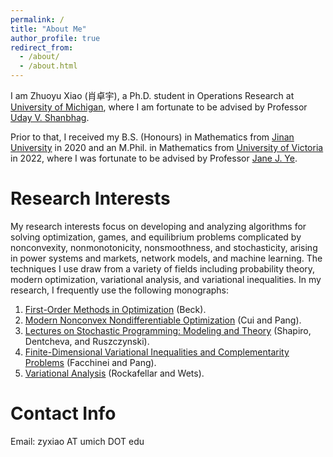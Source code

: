 ```yaml
---
permalink: /
title: "About Me"
author_profile: true
redirect_from: 
  - /about/
  - /about.html
---
```


I am Zhuoyu Xiao (肖卓宇), a Ph.D. student in Operations Research at [University of Michigan](https://umich.edu/), where I am fortunate to be advised by Professor [Uday V. Shanbhag](https://udaybag2.github.io/).  

Prior to that, I received my B.S. (Honours) in Mathematics from [Jinan University](https://english.jnu.edu.cn/) in 2020 and an M.Phil. in Mathematics from [University of Victoria](https://www.uvic.ca/) in 2022, where I was fortunate to be advised by Professor [Jane J. Ye](https://web.uvic.ca/~janeye/).


Research Interests
======
My research interests focus on developing and analyzing algorithms for solving optimization, games, and equilibrium problems complicated by nonconvexity, nonmonotonicity, nonsmoothness, and stochasticity, arising in power systems and markets, network models, and machine learning. The techniques I use draw from a variety of fields including probability theory, modern optimization, variational analysis, and variational inequalities. In my research, I frequently use the following monographs:

1. [First-Order Methods in Optimization](https://epubs.siam.org/doi/book/10.1137/1.9781611974997) (Beck).
2. [Modern Nonconvex Nondifferentiable Optimization](https://epubs.siam.org/doi/book/10.1137/1.9781611976748) (Cui and Pang).
3. [Lectures on Stochastic Programming: Modeling and Theory](https://epubs.siam.org/doi/book/10.1137/1.9781611976595) (Shapiro, Dentcheva, and Ruszczynski).
4. [Finite-Dimensional Variational Inequalities and Complementarity Problems](https://link.springer.com/book/10.1007/b97543) (Facchinei and Pang).
5. [Variational Analysis](https://link.springer.com/book/10.1007/978-3-642-02431-3) (Rockafellar and Wets).


Contact Info
======
Email: zyxiao AT umich DOT edu
